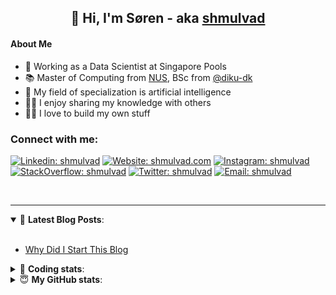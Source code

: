 <h2 align="center">
	👋 Hi, I'm Søren - aka <a href="https://shmulvad.com">shmulvad</a>
</h2>

#### About Me
- 🤖 Working as a Data Scientist at Singapore Pools
- 📚 Master of Computing from [NUS], BSc from [@diku-dk]
- 🧠 My field of specialization is artificial intelligence
- 👨‍🏫 I enjoy sharing my knowledge with others
- 👨‍💻 I love to build my own stuff

### Connect with me:

[![Linkedin: shmulvad](https://img.shields.io/badge/shmulvad-blue?style=flat&logo=Linkedin&logoColor=white)][linkedin]
[![Website: shmulvad.com](https://img.shields.io/badge/shmulvad.com-47CCCC?&style=flat&logo=Google-Chrome&logoColor=white)][website]
[![Instagram: shmulvad](https://img.shields.io/badge/-@shmulvad-purple?style=flat&logo=Instagram&logoColor=white)][instagram]
[![StackOverflow: shmulvad](https://img.shields.io/badge/shmulvad-FE7A16?style=flat&logo=stack-overflow&logoColor=white)][stackOverflow]
[![Twitter: shmulvad](https://img.shields.io/badge/@shmulvad-1ca0f1?style=flat&logo=twitter&logoColor=white)][twitter]
[![Email: shmulvad](https://img.shields.io/badge/shmulvad-D14836?style=flat&logo=gmail&logoColor=white)][mail]

<br />

---

<details open>
 <summary>📕 <b>Latest Blog Posts</b>: </summary>

<br>

<!-- BLOG-POST-LIST:START -->
- [Why Did I Start This Blog](https://shmulvad.com/blog/why-did-start-this-blog)
<!-- BLOG-POST-LIST:END -->

</details>

<!-- --- -->

<details>
 <summary>🤖 <b>Coding stats</b>: </summary>

<br>

NOTE: Doesn't track coding at work or work done in environments such as Jupyter Notebooks.

<!--START_SECTION:waka-->
![Code Time](http://img.shields.io/badge/Code%20Time-1%2C574%20hrs%2044%20mins-blue)

**I'm a Night 🦉** 

```text
🌞 Morning    76 commits     ██░░░░░░░░░░░░░░░░░░░░░░░   9.2% 
🌆 Daytime    265 commits    ████████░░░░░░░░░░░░░░░░░   32.08% 
🌃 Evening    292 commits    ████████░░░░░░░░░░░░░░░░░   35.35% 
🌙 Night      193 commits    █████░░░░░░░░░░░░░░░░░░░░   23.37%

```


📊 **This Week I Spent My Time On** 

```text
💬 Programming Languages: 
Python                   3 hrs 53 mins       ████████████████░░░░░░░░░   66.13% 
HTML                     42 mins             ███░░░░░░░░░░░░░░░░░░░░░░   12.03% 
Other                    38 mins             ██░░░░░░░░░░░░░░░░░░░░░░░   10.79% 
JavaScript               18 mins             █░░░░░░░░░░░░░░░░░░░░░░░░   5.22% 
Bash                     14 mins             █░░░░░░░░░░░░░░░░░░░░░░░░   4.01%

🔥 Editors: 
VS Code                  5 hrs 3 mins        █████████████████████░░░░   85.89% 
Zsh                      38 mins             ██░░░░░░░░░░░░░░░░░░░░░░░   10.79% 
Sublime Text             11 mins             ░░░░░░░░░░░░░░░░░░░░░░░░░   3.32%

🐱‍💻 Projects: 
overvaagning-admin       2 hrs 16 mins       █████████░░░░░░░░░░░░░░░░   38.66% 
overvaagning-sender      1 hr 46 mins        ███████░░░░░░░░░░░░░░░░░░   30.12% 
hit-locator              1 hr 26 mins        ██████░░░░░░░░░░░░░░░░░░░   24.41% 
Unknown Project          10 mins             ░░░░░░░░░░░░░░░░░░░░░░░░░   2.85% 
Terminal                 9 mins              ░░░░░░░░░░░░░░░░░░░░░░░░░   2.78%

```


 Last Updated on 22/09/2022 18:55:03 UTC
<!--END_SECTION:waka-->

</details>

<!-- --- -->

<details>
 <summary>😇 <b>My GitHub stats</b>: </summary>

<br>

<img align="left" alt="shmulvad's Github Stats" src="https://github-readme-stats.vercel.app/api?username=shmulvad&show_icons=true&hide_border=true" />

</details>



[website]: https://shmulvad.com
[twitter]: https://twitter.com/shmulvad
[linkedin]: https://linkedin.com/in/shmulvad
[instagram]: https://instagram.com/shmulvad
[stackOverflow]: https://stackoverflow.com/users/9248793/shmulvad
[mail]: mailto:shmulvad@gmail.com
[@diku-dk]: https://github.com/diku-dk
[github]: https://github.com/shmulvad
[NUS]: https://www.nus.edu.sg